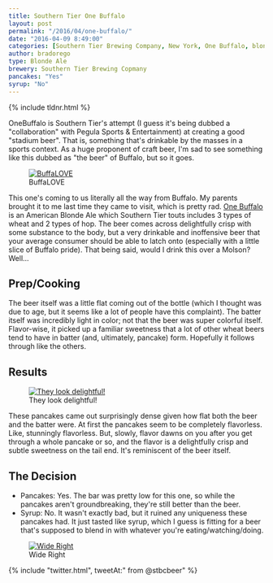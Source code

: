 ```yaml
---
title: Southern Tier One Buffalo
layout: post
permalink: "/2016/04/one-buffalo/"
date: "2016-04-09 8:49:00"
categories: [Southern Tier Brewing Company, New York, One Buffalo, blone ale, saison]
author: bradorego
type: Blonde Ale
brewery: Southern Tier Brewing Copmany
pancakes: "Yes"
syrup: "No"
---
```


{% include tldnr.html %}

OneBuffalo is Southern Tier's attempt (I guess it's being dubbed a "collaboration" with Pegula Sports &amp; Entertainment) at creating a good "stadium beer". That is, something that's drinkable by the masses in a sports context. As a huge proponent of craft beer, I'm sad to see something like this dubbed as "the beer" of Buffalo, but so it goes.

<figure class="imageWrap">
  <a href="{{ site.url }}/assets/full/onebuffalo/beer.jpg" target="_blank">
    <img src="{{ site.url }}/assets/compressed/onebuffalo/beer.jpg" alt="BuffaLOVE" />
  </a>
  <figcaption>
    BuffaLOVE
  </figcaption>
</figure>

This one's coming to us literally all the way from Buffalo. My parents brought it to me last time they came to visit, which is pretty rad. <a href="http://www.stbcbeer.com/one-buffalo-our-beer/" target="_blank">One Buffalo</a> is an American Blonde Ale which Southern Tier touts includes 3 types of wheat and 2 types of hop. The beer comes across delightfully crisp with some substance to the body, but a very drinkable and inoffensive beer that your average consumer should be able to latch onto (especially with a little slice of Buffalo pride). That being said, would I drink this over a Molson? Well...

## Prep/Cooking

<!-- <figure class="imageWrap">
  <a href="{{ site.url }}/assets/full/onebuffalo/batter.jpg" target="_blank">
    <img src="{{ site.url }}/assets/compressed/onebuffalo/batter.jpg" alt="Nothing special going on here" />
  </a>
  <figcaption>
    Nothing special going on here
  </figcaption>
</figure> -->

The beer itself was a little flat coming out of the bottle (which I thought was due to age, but it seems like a lot of people have this complaint). The batter itself was incredibly light in color; not that the beer was super colorful itself. Flavor-wise, it picked up a familiar sweetness that a lot of other wheat beers tend to have in batter (and, ultimately, pancake) form. Hopefully it follows through like the others.

## Results

<figure class="imageWrap">
  <a href="{{ site.url }}/assets/full/onebuffalo/pancakes.jpg" target="_blank">
    <img src="{{ site.url }}/assets/compressed/onebuffalo/pancakes.jpg" alt="They look delightful!" />
  </a>
  <figcaption>
    They look delightful!
  </figcaption>
</figure>

These pancakes came out surprisingly dense given how flat both the beer and the batter were. At first the pancakes seem to be completely flavorless. Like, stunningly flavorless. But, slowly, flavor dawns on you after you get through a whole pancake or so, and the flavor is a delightfully crisp and subtle sweetness on the tail end. It's reminiscent of the beer itself.

## The Decision

* Pancakes: Yes. The bar was pretty low for this one, so while the pancakes aren't groundbreaking, they're still better than the beer.
* Syrup: No. It wasn't exactly bad, but it ruined any uniqueness these pancakes had. It just tasted like syrup, which I guess is fitting for a beer that's supposed to blend in with whatever you're eating/watching/doing.

<figure class="imageWrap">
  <a href="{{ site.url }}/assets/full/onebuffalo/syrup.jpg" target="_blank">
    <img src="{{ site.url }}/assets/compressed/onebuffalo/syrup.jpg" alt="Wide Right" />
  </a>
  <figcaption>
    Wide Right
  </figcaption>
</figure>

{% include "twitter.html", tweetAt:" from @stbcbeer" %}
